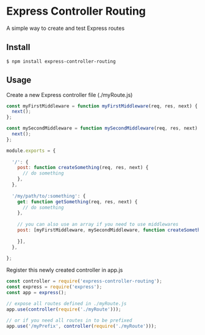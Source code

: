# Express Controller Routing
A simple way to create and test Express routes

## Install
    $ npm install express-controller-routing


## Usage
Create a new Express controller file (./myRoute.js)
```javascript
const myFirstMiddleware = function myFirstMiddleware(req, res, next) {
  next();
};

const mySecondMiddleware = function mySecondMiddleware(req, res, next) {
  next();
};

module.exports = {
  
  '/': {
    post: function createSomething(req, res, next) {
      // do something
    },
  },
  
  '/my/path/to/:something': {
    get: function getSomething(req, res, next) {
      // do something
    },
    
    // you can also use an array if you need to use middlewares
    post: [myFirstMiddleware, mySecondMiddleware, function createSomethingElse(req, res, next) {
      
    }],
  },
  
};
```
Register this newly created controller in app.js
```javascript
const controller = require('express-controller-routing');
const express = require('express');
const app = express();

// expose all routes defined in ./myRoute.js
app.use(controller(require('./myRoute')));

// or if you need all routes in to be prefixed
app.use('/myPrefix', controller(require('./myRoute')));
```
